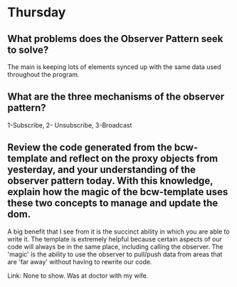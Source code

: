# Thursday

## What problems does the Observer Pattern seek to solve?
The main is keeping lots of elements synced up with the same data used throughout the program.

## What are the three mechanisms of the observer pattern?
1-Subscribe, 2- Unsubscribe, 3-Broadcast

## Review the code generated from the bcw-template and reflect on the proxy objects from yesterday, and your understanding of the observer pattern today. With this knowledge, explain how the magic of the bcw-template uses these two concepts to manage and update the dom.
A big benefit that I see from it is the succinct ability in which you are able to write it. The template is extremely helpful because certain aspects of our code will always be in the same place, including calling the observer. 
The 'magic' is the ability to use the observer to pull/push data from areas that are 'far away' without having to rewrite our code. 

Link: None to show. Was at doctor with my wife.